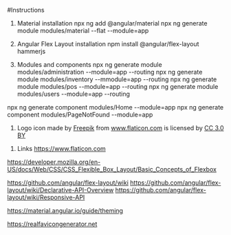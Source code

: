 #Instructions

1. Material installation
  npx ng add @angular/material
  npx ng generate module modules/material --flat --module=app

1. Angular Flex Layout installation
  npm install @angular/flex-layout hammerjs

1. Modules and components
  npx ng generate module modules/administration --module=app --routing
  npx ng generate module modules/inventory --mmodule=app --routing
  npx ng generate module modules/pos --module=app --routing
  npx ng generate module modules/users --module=app --routing

  npx ng generate component modules/Home --module=app
  npx ng generate component modules/PageNotFound --module=app

1. <div>
    Logo icon made by <a href="https://www.freepik.com/" title="Freepik">Freepik</a>
    from <a href="https://ww.flaticon.com/" title="Flaticon">www.flaticon.com</a>
    is licensed by <a href="http://creativecommons.org/licenses/by/3.0/" title="Creative Commons BY 3.0" target="_blank">CC 3.0 BY</a>
  </div>

1. Links
  https://www.flaticon.com

  https://developer.mozilla.org/en-US/docs/Web/CSS/CSS_Flexible_Box_Layout/Basic_Concepts_of_Flexbox

  https://github.com/angular/flex-layout/wiki
  https://github.com/angular/flex-layout/wiki/Declarative-API-Overview
  https://github.com/angular/flex-layout/wiki/Responsive-API
  
  https://material.angular.io/guide/theming

  https://realfavicongenerator.net


